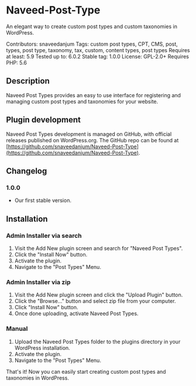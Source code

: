 # Naveed-Post-Type
An elegant way to create custom post types and custom taxonomies in WordPress.

Contributors: snaveedanjum
Tags: custom post types, CPT, CMS, post, types, post type, taxonomy, tax, custom, content types, post types
Requires at least: 5.9
Tested up to: 6.0.2
Stable tag: 1.0.0
License: GPL-2.0+
Requires PHP: 5.6

## Description

Naveed Post Types provides an easy to use interface for registering and managing custom post types and taxonomies for your website.

## Plugin development

Naveed Post Types development is managed on GitHub, with official releases published on WordPress.org. The GitHub repo can be found at [https://github.com/snaveedanjum/Naveed-Post-Type](https://github.com/snaveedanjum/Naveed-Post-Type).

## Changelog

###  1.0.0
* Our first stable version.



## Installation

### Admin Installer via search
1. Visit the Add New plugin screen and search for "Naveed Post Types".
2. Click the "Install Now" button.
3. Activate the plugin.
4. Navigate to the "Post Types" Menu.

### Admin Installer via zip
1. Visit the Add New plugin screen and click the "Upload Plugin" button.
2. Click the "Browse..." button and select zip file from your computer.
3. Click "Install Now" button.
4. Once done uploading, activate Naveed Post Types.

### Manual
1. Upload the Naveed Post Types folder to the plugins directory in your WordPress installation.
2. Activate the plugin.
3. Navigate to the "Post Types" Menu.

That's it! Now you can easily start creating custom post types and taxonomies in WordPress.
